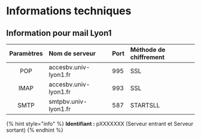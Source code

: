 # Informations techniques

## Information pour mail Lyon1

| Paramètres | Nom de serveur | Port | Méthode de chiffrement |
| :---: | :--- | :--- | :--- |
| POP | accesbv.univ-lyon1.fr | 995 | SSL |
| IMAP | accesbv.univ-lyon1.fr | 993 | SSL |
| SMTP | smtpbv.univ-lyon1.fr | 587 | STARTSLL |

{% hint style="info" %}
**Identifiant :** pXXXXXXX \(Serveur entrant et Serveur sortant\)
{% endhint %}

